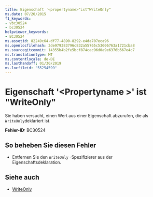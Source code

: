 ```yaml
---
title: Eigenschaft '<propertyname>"ist"WriteOnly"
ms.date: 07/20/2015
f1_keywords:
- vbc30524
- bc30524
helpviewer_keywords:
- BC30524
ms.assetid: 82249c64-df77-4890-8292-e4da707eca96
ms.openlocfilehash: 3de979383796c832a55765c53606763a1721cba8
ms.sourcegitcommit: 14355b4b2fe5bcf874cac96d0a9e6376b567e4c7
ms.translationtype: MT
ms.contentlocale: de-DE
ms.lasthandoff: 01/30/2019
ms.locfileid: "55254599"
---
```

# <a name="property-propertyname-is-writeonly"></a>Eigenschaft '\<Propertyname >' ist "WriteOnly"
Sie haben versucht, einen Wert aus einer Eigenschaft abzurufen, die als `WriteOnly`deklariert ist.  
  
 **Fehler-ID:** BC30524  
  
## <a name="to-correct-this-error"></a>So beheben Sie diesen Fehler  
  
-   Entfernen Sie den `WriteOnly` -Spezifizierer aus der Eigenschaftsdeklaration.  
  
## <a name="see-also"></a>Siehe auch
- [WriteOnly](../../visual-basic/language-reference/modifiers/writeonly.md)
